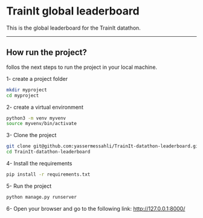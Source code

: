 # TrainIt global leaderboard
This is the global leaderboard for the TrainIt datathon.

---

## How run the project?
follos the next steps to run the project in your local machine.

1- create a project folder
```bash
mkdir myproject
cd myproject
```
2- create a virtual environment
```bash
python3 -m venv myvenv
source myvenv/bin/activate
```
3- Clone the project
```bash
git clone git@github.com:yassermessahli/TrainIt-datathon-leaderboard.git
cd TrainIt-datathon-leaderboard
```
4- Install the requirements
```bash
pip install -r requirements.txt
```
5- Run the project
```bash
python manage.py runserver
```
6- Open your browser and go to the following link: http://127.0.0.1:8000/


